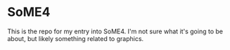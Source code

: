 # SoME4

This is the repo for my entry into SoME4. I'm not sure what it's going to be about, but likely something related to graphics.
